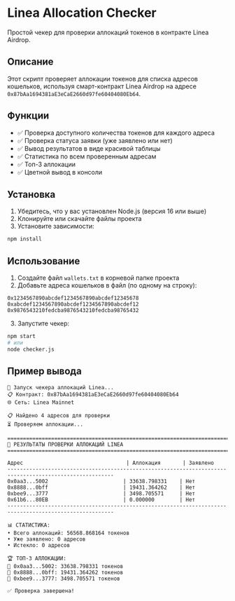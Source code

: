 # Linea Allocation Checker

Простой чекер для проверки аллокаций токенов в контракте Linea Airdrop.

## Описание

Этот скрипт проверяет аллокации токенов для списка адресов кошельков, используя смарт-контракт Linea Airdrop на адресе `0x87bAa1694381aE3eCaE2660d97fe60404080Eb64`.

## Функции

- ✅ Проверка доступного количества токенов для каждого адреса
- ✅ Проверка статуса заявки (уже заявлено или нет)
- ✅ Вывод результатов в виде красивой таблицы
- ✅ Статистика по всем проверенным адресам
- ✅ Топ-3 аллокации
- ✅ Цветной вывод в консоли



## Установка

1. Убедитесь, что у вас установлен Node.js (версия 16 или выше)
2. Клонируйте или скачайте файлы проекта
3. Установите зависимости:

```bash
npm install
```

## Использование

1. Создайте файл `wallets.txt` в корневой папке проекта
2. Добавьте адреса кошельков в файл (по одному на строку):

```
0x1234567890abcdef1234567890abcdef12345678
0xabcdef1234567890abcdef1234567890abcdef12
0x9876543210fedcba9876543210fedcba98765432
```

3. Запустите чекер:

```bash
npm start
# или
node checker.js
```

## Пример вывода

```
🚀 Запуск чекера аллокаций Linea...
📋 Контракт: 0x87bAa1694381aE3eCaE2660d97fe60404080Eb64
🌐 Сеть: Linea Mainnet

📋 Найдено 4 адресов для проверки
⏳ Проверяем аллокации...

============================================================================================================
🎯 РЕЗУЛЬТАТЫ ПРОВЕРКИ АЛЛОКАЦИЙ LINEA
============================================================================================================

Адрес                                 | Аллокация       | Заявлено
--------------------------------------------------------------------------------------------------------
0x0aa3...5002                        | 33638.798331    | Нет
0x8888...0bff                        | 19431.364262    | Нет
0xbee9...3777                        | 3498.705571     | Нет
0x61b6...80EB                        | 0.000000        | Нет
--------------------------------------------------------------------------------------------------------

📊 СТАТИСТИКА:
• Всего аллокаций: 56568.868164 токенов
• Уже заявлено: 0 адресов
• Истекло: 0 адресов

🏆 ТОП-3 АЛЛОКАЦИИ:
🥇 0x0aa3...5002: 33638.798331 токенов
🥈 0x8888...0bff: 19431.364262 токенов
🥉 0xbee9...3777: 3498.705571 токенов

✅ Проверка завершена!
```